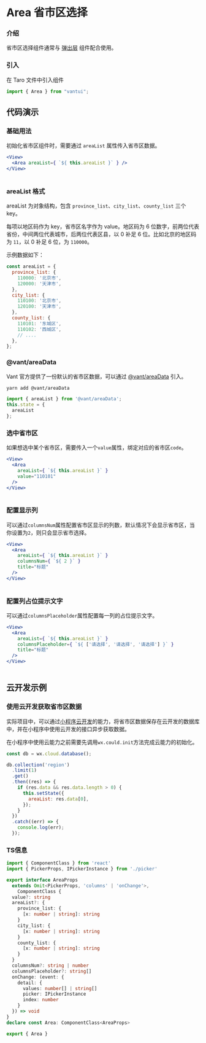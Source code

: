 # Area 省市区选择

### 介绍

省市区选择组件通常与 [弹出层](#/popup) 组件配合使用。

### 引入

在 Taro 文件中引入组件

```js
import { Area } from "vantui"; 
```

## 代码演示

### 基础用法

初始化省市区组件时，需要通过 `areaList` 属性传入省市区数据。

```jsx
<View>
  <Area areaList={ `${ this.areaList }` } />
</View>
 
```

### areaList 格式

areaList 为对象结构，包含 `province_list`、`city_list`、`county_list` 三个 key。

每项以地区码作为 key，省市区名字作为 value。地区码为 6 位数字，前两位代表省份，中间两位代表城市，后两位代表区县，以 0 补足 6 位。比如北京的地区码为 `11`，以 0 补足 6 位，为 `110000`。

示例数据如下：

```js
const areaList = {
  province_list: {
    110000: '北京市',
    120000: '天津市',
  },
  city_list: {
    110100: '北京市',
    120100: '天津市',
  },
  county_list: {
    110101: '东城区',
    110102: '西城区',
    // ....
  },
};
```

### @vant/areaData

Vant 官方提供了一份默认的省市区数据，可以通过 [@vant/areaData](https://github.com/youzan/vant/tree/dev/packages/vantAreaData) 引入。

```bash
yarn add @vant/areaData
```

```js
import { areaList } from '@vant/areaData';
this.state = {
  areaList
}; 
```

### 选中省市区

如果想选中某个省市区，需要传入一个`value`属性，绑定对应的省市区`code`。

```jsx
<View>
  <Area
    areaList={ `${ this.areaList }` }
    value="110101"
  />
</View>
 
```

### 配置显示列

可以通过`columnsNum`属性配置省市区显示的列数，默认情况下会显示省市区，当你设置为`2`，则只会显示省市选择。

```jsx
<View>
  <Area
    areaList={ `${ this.areaList }` }
    columnsNum={ `${ 2 }` }
    title="标题"
  />
</View>
 
```

### 配置列占位提示文字

可以通过`columnsPlaceholder`属性配置每一列的占位提示文字。

```jsx
<View>
  <Area
    areaList={ `${ this.areaList }` }
    columnsPlaceholder={ `${ ['请选择', '请选择', '请选择'] }` }
    title="标题"
  />
</View>
 
```

## 云开发示例

### 使用云开发获取省市区数据

实际项目中，可以通过[小程序云开发](https://developers.weixin.qq.com/miniprogram/dev/wxcloud/basis/gettingStarted.html)的能力，将省市区数据保存在云开发的数据库中，并在小程序中使用云开发的接口异步获取数据。

在小程序中使用云能力之前需要先调用`wx.could.init`方法完成云能力的初始化。

```js
const db = wx.cloud.database();

db.collection('region')
  .limit(1)
  .get()
  .then((res) => {
    if (res.data && res.data.length > 0) {
      this.setState({
        areaList: res.data[0],
      });
    }
  })
  .catch((err) => {
    console.log(err);
  });
```
### TS信息
```ts 
import { ComponentClass } from 'react'
import { PickerProps, IPickerInstance } from './picker'

export interface AreaProps
  extends Omit<PickerProps, 'columns' | 'onChange'>,
    ComponentClass {
  value?: string
  areaList?: {
    province_list: {
      [x: number | string]: string
    }
    city_list: {
      [x: number | string]: string
    }
    county_list: {
      [x: number | string]: string
    }
  }
  columnsNum?: string | number
  columnsPlaceholder?: string[]
  onChange: (event: {
    detail: {
      values: number[] | string[]
      picker: IPickerInstance
      index: number
    }
  }) => void
}
declare const Area: ComponentClass<AreaProps>

export { Area }
```